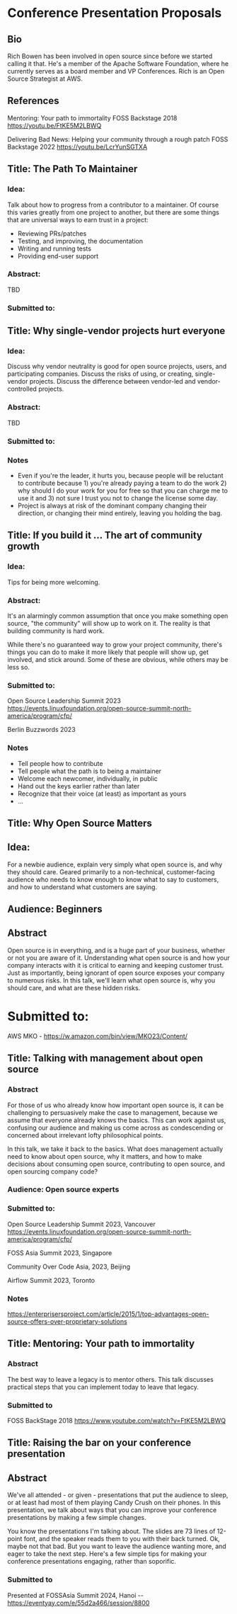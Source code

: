 # Conference Presentation Proposals

## Bio

Rich Bowen has been involved in open source since before we started
calling it that. He's a member of the Apache Software Foundation, where
he currently serves as a board member and VP Conferences. Rich is an
Open Source Strategist at AWS. 

## References

Mentoring: Your path to immortality
FOSS Backstage 2018
https://youtu.be/FtKE5M2LBWQ

Delivering Bad News: Helping your community through a rough patch
FOSS Backstage 2022
https://youtu.be/LcrYunSGTXA

## Title: The Path To Maintainer

### Idea: 

Talk about how to progress from a contributor to a maintainer.
Of course this varies greatly from one project to another, but there
are some things that are universal ways to earn trust in a project:

* Reviewing PRs/patches
* Testing, and improving, the documentation
* Writing and running tests
* Providing end-user support

### Abstract:

TBD

### Submitted to:

## Title: Why single-vendor projects hurt everyone

### Idea:

Discuss why vendor neutrality is good for open source projects, users,
and participating companies. Discuss the risks of using, or creating,
single-vendor projects. Discuss the difference between vendor-led and
vendor-controlled projects.

### Abstract:

TBD

### Submitted to:

### Notes

* Even if you're the leader, it hurts you, because people will be
  reluctant to contribute because 1) you're already paying a team to do
  the work 2) why should I do your work for you for free so that you
  can charge me to use it and 3) not sure I trust you not to change the
  license some day.
* Project is always at risk of the dominant company changing their
  direction, or changing their mind entirely, leaving you holding the
  bag.

## Title: If you build it ... The art of community growth

### Idea:

Tips for being more welcoming.

### Abstract:

It's an alarmingly common assumption that once you make something open
source, "the community" will show up to work on it. The reality is that
building community is hard work.

While there's no guaranteed way to grow your project community, there's
things you can do to make it more likely that people will show up, get
involved, and stick around. Some of these are obvious, while others may
be less so.

### Submitted to:

Open Source Leadership Summit 2023
https://events.linuxfoundation.org/open-source-summit-north-america/program/cfp/

Berlin Buzzwords 2023

### Notes

* Tell people how to contribute
* Tell people what the path is to being a maintainer
* Welcome each newcomer, individually, in public
* Hand out the keys earlier rather than later
* Recognize that their voice (at least) as important as yours
* ...

## Title: Why Open Source Matters

## Idea: 

For a newbie audience, explain very simply what open source is, and why
they should care. Geared primarily to a non-technical, customer-facing
audience who needs to know enough to know what to say to customers, and
how to understand what customers are saying.

## Audience: Beginners

## Abstract

Open source is in everything, and is a huge part of your business,
whether or not you are aware of it. Understanding what open source is
and how your company interacts with it is critical to earning and
keeping customer trust. Just as importantly, being ignorant of open
source exposes your company to numerous risks. In this talk, we'll learn
what open source is, why you should care, and what are these hidden
risks.

# Submitted to:

AWS MKO - https://w.amazon.com/bin/view/MKO23/Content/

## Title: Talking with management about open source

### Abstract

For those of us who already know how important open source is, it can be challenging to persuasively make the case to management, because we assume that everyone already knows the basics. This can work against us, confusing our audience and making us come across as condescending or concerned about irrelevant lofty philosophical points.

In this talk, we take it back to the basics. What does management actually need to know about open source, why it matters, and how to make decisions about consuming open source, contributing to open source, and open sourcing company code?

### Audience: Open source experts

### Submitted to:

Open Source Leadership Summit 2023, Vancouver
https://events.linuxfoundation.org/open-source-summit-north-america/program/cfp/

FOSS Asia Summit 2023, Singapore

Community Over Code Asia, 2023, Beijing

Airflow Summit 2023, Toronto

### Notes

https://enterprisersproject.com/article/2015/1/top-advantages-open-source-offers-over-proprietary-solutions

## Title: Mentoring: Your path to immortality

### Abstract

The best way to leave a legacy is to mentor others. This talk discusses
practical steps that you can implement today to leave that legacy.

### Submitted to

FOSS BackStage 2018
https://www.youtube.com/watch?v=FtKE5M2LBWQ

## Title: Raising the bar on your conference presentation

## Abstract

We've all attended - or given - presentations that put the audience to sleep, or at least had most of them playing Candy Crush on their phones. In this presentation, we talk about ways that you can improve your conference presentations by making a few simple changes.

You know the presentations I'm talking about. The slides are 73 lines of 12-point font, and the speaker reads them to you with their back turned. Ok, maybe not that bad. But you want to leave the audience wanting more, and eager to take the next step. Here's a few simple tips for making your conference presentations engaging, rather than soporific.

### Submitted to

Presented at FOSSAsia Summit 2024, Hanoi -- https://eventyay.com/e/55d2a466/session/8800


